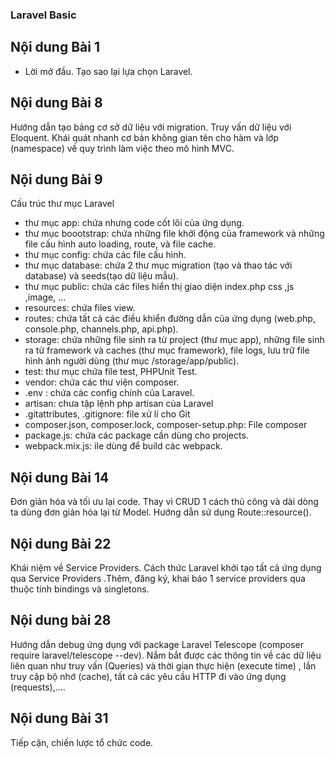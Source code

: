 ### Laravel Basic

## Nội dung Bài 1
 - Lời mở đầu. Tạo sao lại lựa chọn Laravel.

## Nội dung Bài 8
Hướng dẫn tạo bảng cơ sở dữ liệu với migration. Truy vấn dữ liệu với Eloquent. Khái quát nhanh cơ bản không gian tên cho hàm và lớp (namespace) về quy trình làm việc theo mô hình MVC.

## Nội dung Bài 9
Cấu trúc thư mục Laravel
- thư mục app: chứa nhưng code cốt lõi của ứng dụng.
- thư mục boootstrap: chứa những file khởi động của framework và những file cấu hình auto loading, route, và file cache.
- thư mục config: chứa các file cấu hình.
- thư mục database: chứa 2 thư mục migration (tạo và thao tác với database) và seeds(tạo dữ liệu mẫu).
- thư mục public: chứa các files hiển thị giao diện index.php css ,js ,image, ...
- resources: chứa files view.
- routes: chứa tất cả các điều khiển đường dẫn của ứng dụng (web.php, console.php, channels.php, api.php).
- storage: chứa những file sinh ra từ project (thư mục app), những file sinh ra từ framework và caches (thư mục framework), file logs, lưu trữ file hình ảnh người dùng (thư mục /storage/app/public).
- test: thư mục chứa file test, PHPUnit Test.
- vendor: chứa các thư viện composer.
- .env : chứa các config chính của Laravel.
- artisan: chưa tập lệnh php artisan của Laravel
- .gitattributes, .gitignore: file xử lí cho Git
- composer.json, composer.lock, composer-setup.php: File composer
- package.js: chứa các package cần dùng cho projects.
- webpack.mix.js: ile dùng để build các webpack.

## Nội dung Bài 14
Đơn giản hóa và tối ưu lại code. Thay vì CRUD 1 cách thủ công và dài dòng ta dùng đơn giản hóa lại từ Model. Hướng dẫn sử dụng Route::resource().

## Nội dung Bài 22
Khái niệm về Service Providers. Cách thức Laravel khởi tạo tất cả ứng dụng qua Service Providers .Thêm, đăng ký, khai báo 1 service providers qua thuộc tính bindings và singletons.

## Nội dung bài 28
Hướng dẫn debug ứng dụng với package Laravel Telescope (composer require laravel/telescope --dev). Nắm bắt được các thông tin về các dữ liệu liên quan như truy vấn (Queries) và thời gian thực hiện (execute time) , lần truy cập bộ nhớ (cache), tất cả các yêu cầu HTTP đi vào ứng dụng (requests),....

## Nội dung Bài 31
Tiếp cận, chiến lược tổ chức code.  
